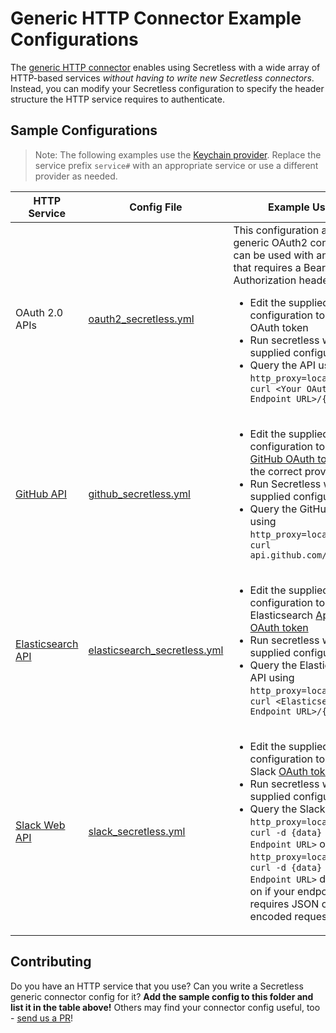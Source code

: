 # Generic HTTP Connector Example Configurations

The [generic HTTP connector](../../internal/plugin/connectors/http/generic/README.md)
enables using Secretless with a wide array of HTTP-based services _without
having to write new Secretless connectors_. Instead, you can modify your
Secretless configuration to specify the header structure the HTTP service
requires to authenticate.

## Sample Configurations

> Note: The following examples use the [Keychain provider](https://docs.cyberark.com/Product-Doc/OnlineHelp/AAM-DAP/11.3/en/Content/References/providers/scl_keychain.htm?TocPath=Fundamentals%7CSecretless%20Pattern%7CSecret%20Providers%7C_____5).
> Replace the service prefix `service#` with an appropriate service
> or use a different provider as needed.

|HTTP Service|Config File|Example Usage|
|---|---|---|
|OAuth 2.0 APIs|[oauth2_secretless.yml](./oauth2_secretless.yml)|This configuration acts as a generic OAuth2 connector. It can be used with any service that requires a Bearer token Authorization header.<ul><li>Edit the supplied service configuration to get your OAuth token</li><li>Run secretless with the supplied configuration(s)</li><li>Query the API using `http_proxy=localhost:8071 curl <Your OAuth2 API Endpoint URL>/{Request}`</li></ul>
|[GitHub API](https://developer.github.com/v3/)|[github_secretless.yml](./github_secretless.yml)|<ul><li>Edit the supplied configuration to get your [GitHub OAuth token](https://developer.github.com/v3/#oauth2-token-sent-in-a-header) from the correct provider/path.</li><li>Run Secretless with the supplied configuration</li><li>Query the GitHub API using `http_proxy=localhost:8081 curl api.github.com/{request}`</li></ul>|
|[Elasticsearch API](https://www.elastic.co/guide/en/elasticsearch/reference/current)|[elasticsearch_secretless.yml](./elasticsearch_secretless.yml)|<ul><li>Edit the supplied configuration to get your Elasticsearch [Api Key](https://www.elastic.co/guide/en/elasticsearch/reference/current/security-api-create-api-key.html) or [OAuth token](https://www.elastic.co/guide/en/elasticsearch/reference/current/security-api-get-token.html)</li><li>Run secretless with the supplied configuration(s)</li><li>Query the Elasticsearch API using `http_proxy=localhost:9020 curl <Elasticsearch Endpoint URL>/{Request}`</li></ul>
|[Slack Web API](https://api.slack.com/apis)|[slack_secretless.yml](./slack_secretless.yml)|<ul><li>Edit the supplied configuration to get your Slack [OAuth token](https://api.slack.com/legacy/oauth#flow)</li><li>Run secretless with the supplied configuration(s)</li><li>Query the Slack API using `http_proxy=localhost:9030 curl -d {data} <Slack Endpoint URL>` or `http_proxy=localhost:9040 curl -d {data} <Slack Endpoint URL>` depending on if your endpoint requires JSON or URL encoded requests</li></ul>

## Contributing

Do you have an HTTP service that you use? Can you write a Secretless generic
connector config for it? **Add the sample config to this folder and list it in
the table above!** Others may find your connector config useful, too - [send us
a PR](https://github.com/cyberark/community/blob/master/CONTRIBUTING.md#contribution-workflow)!
